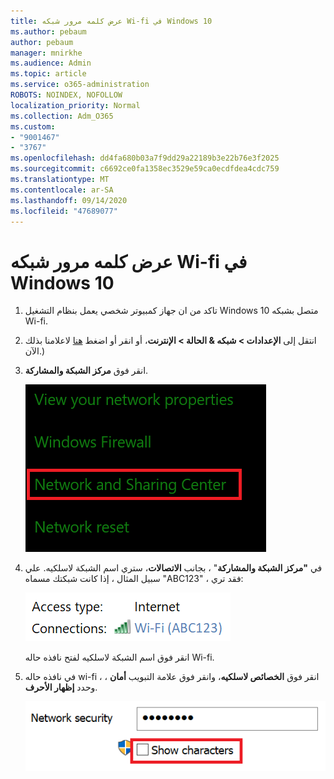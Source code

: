 ```yaml
---
title: عرض كلمه مرور شبكه Wi-fi في Windows 10
ms.author: pebaum
author: pebaum
manager: mnirkhe
ms.audience: Admin
ms.topic: article
ms.service: o365-administration
ROBOTS: NOINDEX, NOFOLLOW
localization_priority: Normal
ms.collection: Adm_O365
ms.custom:
- "9001467"
- "3767"
ms.openlocfilehash: dd4fa680b03a7f9dd29a22189b3e22b76e3f2025
ms.sourcegitcommit: c6692ce0fa1358ec3529e59ca0ecdfdea4cdc759
ms.translationtype: MT
ms.contentlocale: ar-SA
ms.lasthandoff: 09/14/2020
ms.locfileid: "47689077"
---
```

# <a name="view-wi-fi-network-password-in-windows-10"></a>عرض كلمه مرور شبكه Wi-fi في Windows 10

1. تاكد من ان جهاز كمبيوتر شخصي يعمل بنظام التشغيل Windows 10 متصل بشبكه Wi-fi.

2. انتقل إلى **الإعدادات > شبكه & الحالة > الإنترنت**، أو انقر أو اضغط [هنا](ms-settings:network?activationSource=GetHelp) لاعلامنا بذلك الآن.)

3. انقر فوق **مركز الشبكة والمشاركة**.

    ![مركز الشبكة والمشاركة.](media/network-sharing-center.png)

4. في **"مركز الشبكة والمشاركة**" ، بجانب **الاتصالات**، ستري اسم الشبكة لاسلكيه. علي سبيل المثال ، إذا كانت شبكتك مسماه "ABC123" ، فقد تري:

    ![اتصالات الشبكة.](media/network-connections.png)

    انقر فوق اسم الشبكة لاسلكيه لفتح نافذه حاله Wi-fi. 

5. في نافذه حاله wi-fi ، انقر فوق **الخصائص لاسلكيه**، وانقر فوق علامة التبويب **أمان** ، وحدد **إظهار الأحرف**.

    ![إظهار أحرف كلمه مرور Wi-fi.](media/show-password-characters.png)

